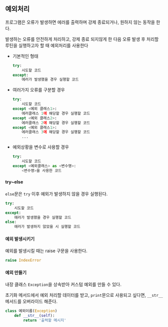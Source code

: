 ## 예외처리
프로그램은 오류가 발생하면 에러를 출력하며 강제 종료되거나, 원하지 않는 동작을 한다.

발생하는 오류를 안전하게 처리하고, 강제 종료 되지않게 한 다음 오류 발생 후 처리할 루틴을 실행하고자 할 때 예외처리를 사용한다

* 기본적인 형태

	```python
	try:
		시도할 코드
	except:
		에러가 발생했을 경우 실행할 코드
	```

* 여러가지 오류를 구분할 경우

	```python
	try:
		시도할 코드
	except <예외 클래스1>:
		에러클래스 1에 해당할 경우 실행할 코드
	except <예외 클래스2>:
		에러클래스 2에 해당할 경우 실행할 코드
	except <예외 클래스1>:
		에러클래스 3에 해당할 경우 실행할 코드
		...
	```
	
* 예외상황을 변수로 사용할 경우

	```python
	try:
		시도할 코드
	except <예외클래스> as <변수명>:
		<변수명>을 사용한 코드
	```
	
#### try~else

`else`문은 `try` 이후 예외가 발생하지 않을 경우 실행된다.

```python
try:
	시도할 코드
except:
	에러가 발생했을 경우 실행할 코드
else:
	에러가 발생하지 않았을 시 실행할 코드
```

#### 예외 발생시키기

예외를 발생시킬 때는 raise 구문을 사용한다.

```python
raise IndexError
```

#### 예외 만들기

내장 클래스 `Exception`을 상속받아 커스텀 예외를 만들 수 있다.

초기화 메서드에서 예외 처리할 데이터를 받고, `print`문으로 사용되고 싶다면, `__str__` 메서드를 오버라이드 해준다.

```python
class 예외이름(Exception)
	def __str__(self):
		return '출력할 메시지'
```
